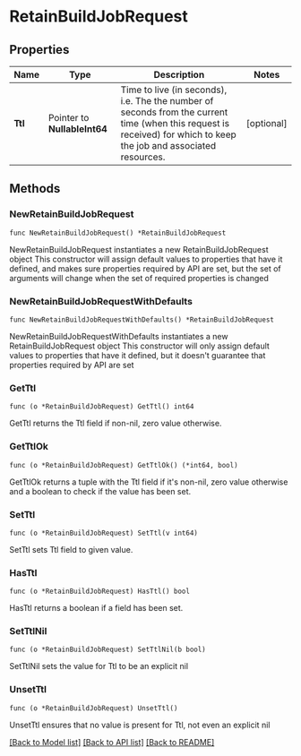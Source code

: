 <!--
Copyright (C) 2020-2025 Arm Limited or its affiliates and Contributors. All rights reserved.
SPDX-License-Identifier: Apache-2.0
-->
# RetainBuildJobRequest

## Properties

Name | Type | Description | Notes
------------ | ------------- | ------------- | -------------
**Ttl** | Pointer to **NullableInt64** | Time to live (in seconds), i.e. The the number of seconds from the current time (when this request is received) for which to keep the job and associated resources. | [optional] 

## Methods

### NewRetainBuildJobRequest

`func NewRetainBuildJobRequest() *RetainBuildJobRequest`

NewRetainBuildJobRequest instantiates a new RetainBuildJobRequest object
This constructor will assign default values to properties that have it defined,
and makes sure properties required by API are set, but the set of arguments
will change when the set of required properties is changed

### NewRetainBuildJobRequestWithDefaults

`func NewRetainBuildJobRequestWithDefaults() *RetainBuildJobRequest`

NewRetainBuildJobRequestWithDefaults instantiates a new RetainBuildJobRequest object
This constructor will only assign default values to properties that have it defined,
but it doesn't guarantee that properties required by API are set

### GetTtl

`func (o *RetainBuildJobRequest) GetTtl() int64`

GetTtl returns the Ttl field if non-nil, zero value otherwise.

### GetTtlOk

`func (o *RetainBuildJobRequest) GetTtlOk() (*int64, bool)`

GetTtlOk returns a tuple with the Ttl field if it's non-nil, zero value otherwise
and a boolean to check if the value has been set.

### SetTtl

`func (o *RetainBuildJobRequest) SetTtl(v int64)`

SetTtl sets Ttl field to given value.

### HasTtl

`func (o *RetainBuildJobRequest) HasTtl() bool`

HasTtl returns a boolean if a field has been set.

### SetTtlNil

`func (o *RetainBuildJobRequest) SetTtlNil(b bool)`

 SetTtlNil sets the value for Ttl to be an explicit nil

### UnsetTtl
`func (o *RetainBuildJobRequest) UnsetTtl()`

UnsetTtl ensures that no value is present for Ttl, not even an explicit nil

[[Back to Model list]](../README.md#documentation-for-models) [[Back to API list]](../README.md#documentation-for-api-endpoints) [[Back to README]](../README.md)



